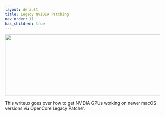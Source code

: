 ```yaml
---
layout: default
title: Legacy NVIDIA Patching
nav_order: 11
has_children: true
---
```


<p align="center">
  <img width="650" height="200" src="../../../assets/HeaderNVPatch.png">
</p>

This writeup goes over how to get NVIDIA GPUs working on newer macOS versions via OpenCore Legacy Patcher.
